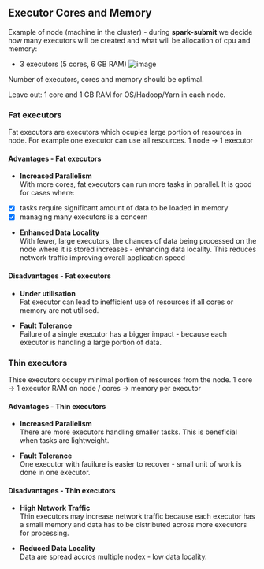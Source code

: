 ## Executor Cores and Memory

Example of node (machine in the cluster) - during **spark-submit** we decide how many executors will be created and what will be allocation of cpu and memory:
- 3 executors (5 cores, 6 GB RAM)
![image](https://github.com/user-attachments/assets/6c6109c1-bca0-4a46-8294-0b44c9e5ca4b)

Number of executors, cores and memory should be optimal.

Leave out: 1 core and 1 GB RAM for OS/Hadoop/Yarn in each node.

### Fat executors  
Fat executors are executors which ocupies large portion of resources in node. For example one executor can use all resources. 
1 node -> 1 executor

#### Advantages - Fat executors   
- **Increased Parallelism**  
With more cores, fat executors can run more tasks in parallel. It is good for cases where:  
- [x] tasks require significant amount of data to be loaded in memory
- [x] managing many executors is a concern

- **Enhanced Data Locality**  
With fewer, large executors, the chances of data being processed on the node where it is stored increases - enhancing data locality. This reduces network traffic improving overall application speed

#### Disadvantages - Fat executors  
- **Under utilisation**   
Fat executor can lead to inefficient use of resources if all cores or memory are not utilised.

- **Fault Tolerance**  
Failure of a single executor has a bigger impact - because each executor is handling a large portion of data.

### Thin executors
Thise executors occupy minimal portion of resources from the node. 
1 core -> 1 executor
RAM on node / cores -> memory per executor 

#### Advantages - Thin executors  
- **Increased Parallelism**  
There are more executors handling smaller tasks. This is beneficial when tasks are lightweight.

- **Fault Tolerance**  
One executor with fauilure is easier to recover - small unit of work is done in one executor.

#### Disadvantages - Thin executors  
- **High Network Traffic**  
Thin executors may increase network traffic because each executor has a small memory and data has to be distributed across more executors for processing.

- **Reduced Data Locality**  
Data are spread accros multiple nodex - low data locality.

